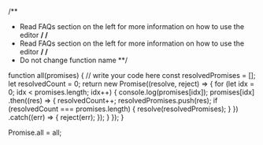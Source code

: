 /**
 * Read FAQs section on the left for more information on how to use the editor
 **/
/**
 * Read FAQs section on the left for more information on how to use the editor
 **/
/**
 * Do not change function name
 **/

function all(promises) {
  // write your code here
  const resolvedPromises = [];
  let resolvedCount = 0;
  return new Promise((resolve, reject) => {
    for (let idx = 0; idx < promises.length; idx++) {
      console.log(promises[idx]);
      promises[idx]
        .then((res) => {
          resolvedCount++;
          resolvedPromises.push(res);
          if (resolvedCount === promises.length) {
            resolve(resolvedPromises);
          }
        })
        .catch((err) => {
          reject(err);
        });
    }
  });
}

Promise.all = all;
